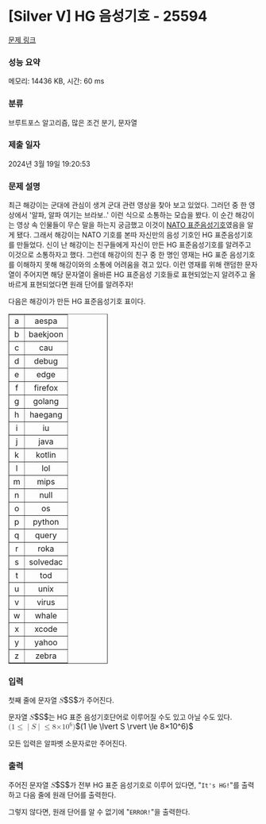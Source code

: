 # [Silver V] HG 음성기호 - 25594 

[문제 링크](https://www.acmicpc.net/problem/25594) 

### 성능 요약

메모리: 14436 KB, 시간: 60 ms

### 분류

브루트포스 알고리즘, 많은 조건 분기, 문자열

### 제출 일자

2024년 3월 19일 19:20:53

### 문제 설명

<p>최근 해강이는 군대에 관심이 생겨 군대 관련 영상을 찾아 보고 있었다. 그러던 중 한 영상에서 '알파, 알파 여기는 브라보..' 이런 식으로 소통하는 모습을 봤다. 이 순간 해강이는 영상 속 인물들이 무슨 말을 하는지 궁금했고 이것이 <a href="https://ko.wikipedia.org/wiki/NATO_%EC%9D%8C%EC%84%B1_%EB%AC%B8%EC%9E%90">NATO 표준음성기호</a>였음을 알게 됐다. 그래서 해강이는 NATO 기호를 본따 자신만의 음성 기호인 HG 표준음성기호를 만들었다. 신이 난 해강이는 친구들에게 자신이 만든 HG 표준음성기호를 알려주고 이것으로 소통하자고 했다. 그런데 해강이의 친구 중 한 명인 영재는 HG 표준 음성기호를 이해하지 못해 해강이와의 소통에 어려움을 겪고 있다. 이런 영재를 위해 랜덤한 문자열이 주어지면 해당 문자열이 올바른 HG 표준음성 기호들로 표현되었는지 알려주고 올바르게 표현되었다면 원래 단어를 알려주자!</p>

<p>다음은 해강이가 만든 HG 표준음성기호 표이다.</p>

<table border="1" cellpadding="1" cellspacing="1" class="table table-bordered" style="width: 200px;">
	<tbody>
		<tr>
			<td style="text-align: center;">a</td>
			<td style="text-align: center;">aespa</td>
		</tr>
		<tr>
			<td style="text-align: center;">b</td>
			<td style="text-align: center;">baekjoon</td>
		</tr>
		<tr>
			<td style="text-align: center;">c</td>
			<td style="text-align: center;">cau</td>
		</tr>
		<tr>
			<td style="text-align: center;">d</td>
			<td style="text-align: center;">debug</td>
		</tr>
		<tr>
			<td style="text-align: center;">e</td>
			<td style="text-align: center;">edge</td>
		</tr>
		<tr>
			<td style="text-align: center;">f</td>
			<td style="text-align: center;">firefox</td>
		</tr>
		<tr>
			<td style="text-align: center;">g</td>
			<td style="text-align: center;">golang</td>
		</tr>
		<tr>
			<td style="text-align: center;">h</td>
			<td style="text-align: center;">haegang</td>
		</tr>
		<tr>
			<td style="text-align: center;">i</td>
			<td style="text-align: center;">iu</td>
		</tr>
		<tr>
			<td style="text-align: center;">j</td>
			<td style="text-align: center;">java</td>
		</tr>
		<tr>
			<td style="text-align: center;">k</td>
			<td style="text-align: center;">kotlin</td>
		</tr>
		<tr>
			<td style="text-align: center;">l</td>
			<td style="text-align: center;">lol</td>
		</tr>
		<tr>
			<td style="text-align: center;">m</td>
			<td style="text-align: center;">mips</td>
		</tr>
		<tr>
			<td style="text-align: center;">n</td>
			<td style="text-align: center;">null</td>
		</tr>
		<tr>
			<td style="text-align: center;">o</td>
			<td style="text-align: center;">os</td>
		</tr>
		<tr>
			<td style="text-align: center;">p</td>
			<td style="text-align: center;">python</td>
		</tr>
		<tr>
			<td style="text-align: center;">q</td>
			<td style="text-align: center;">query</td>
		</tr>
		<tr>
			<td style="text-align: center;">r</td>
			<td style="text-align: center;">roka</td>
		</tr>
		<tr>
			<td style="text-align: center;">s</td>
			<td style="text-align: center;">solvedac</td>
		</tr>
		<tr>
			<td style="text-align: center;">t</td>
			<td style="text-align: center;">tod</td>
		</tr>
		<tr>
			<td style="text-align: center;">u</td>
			<td style="text-align: center;">unix</td>
		</tr>
		<tr>
			<td style="text-align: center;">v</td>
			<td style="text-align: center;">virus</td>
		</tr>
		<tr>
			<td style="text-align: center;">w</td>
			<td style="text-align: center;">whale</td>
		</tr>
		<tr>
			<td style="text-align: center;">x</td>
			<td style="text-align: center;">xcode</td>
		</tr>
		<tr>
			<td style="text-align: center;">y</td>
			<td style="text-align: center;">yahoo</td>
		</tr>
		<tr>
			<td style="text-align: center;">z</td>
			<td style="text-align: center;">zebra</td>
		</tr>
	</tbody>
</table>

### 입력 

 <p>첫째 줄에 문자열 <mjx-container class="MathJax" jax="CHTML" style="font-size: 109%; position: relative;"><mjx-math class="MJX-TEX" aria-hidden="true"><mjx-mi class="mjx-i"><mjx-c class="mjx-c1D446 TEX-I"></mjx-c></mjx-mi></mjx-math><mjx-assistive-mml unselectable="on" display="inline"><math xmlns="http://www.w3.org/1998/Math/MathML"><mi>S</mi></math></mjx-assistive-mml><span aria-hidden="true" class="no-mathjax mjx-copytext">$S$</span></mjx-container>가 주어진다.</p>

<p>문자열 <mjx-container class="MathJax" jax="CHTML" style="font-size: 109%; position: relative;"><mjx-math class="MJX-TEX" aria-hidden="true"><mjx-mi class="mjx-i"><mjx-c class="mjx-c1D446 TEX-I"></mjx-c></mjx-mi></mjx-math><mjx-assistive-mml unselectable="on" display="inline"><math xmlns="http://www.w3.org/1998/Math/MathML"><mi>S</mi></math></mjx-assistive-mml><span aria-hidden="true" class="no-mathjax mjx-copytext">$S$</span></mjx-container>는 HG 표준 음성기호단어로 이루어질 수도 있고 아닐 수도 있다. <mjx-container class="MathJax" jax="CHTML" style="font-size: 109%; position: relative;"><mjx-math class="MJX-TEX" aria-hidden="true"><mjx-mo class="mjx-n"><mjx-c class="mjx-c28"></mjx-c></mjx-mo><mjx-mn class="mjx-n"><mjx-c class="mjx-c31"></mjx-c></mjx-mn><mjx-mo class="mjx-n" space="4"><mjx-c class="mjx-c2264"></mjx-c></mjx-mo><mjx-mo class="mjx-n" space="4"><mjx-c class="mjx-c7C"></mjx-c></mjx-mo><mjx-mi class="mjx-i"><mjx-c class="mjx-c1D446 TEX-I"></mjx-c></mjx-mi><mjx-mo class="mjx-n"><mjx-c class="mjx-c7C"></mjx-c></mjx-mo><mjx-mo class="mjx-n" space="4"><mjx-c class="mjx-c2264"></mjx-c></mjx-mo><mjx-mn class="mjx-n" space="4"><mjx-c class="mjx-c38"></mjx-c></mjx-mn><mjx-mi class="mjx-i"><mjx-c class="mjx-cD7"></mjx-c></mjx-mi><mjx-msup><mjx-mn class="mjx-n"><mjx-c class="mjx-c31"></mjx-c><mjx-c class="mjx-c30"></mjx-c></mjx-mn><mjx-script style="vertical-align: 0.393em;"><mjx-mn class="mjx-n" size="s"><mjx-c class="mjx-c36"></mjx-c></mjx-mn></mjx-script></mjx-msup><mjx-mo class="mjx-n"><mjx-c class="mjx-c29"></mjx-c></mjx-mo></mjx-math><mjx-assistive-mml unselectable="on" display="inline"><math xmlns="http://www.w3.org/1998/Math/MathML"><mo stretchy="false">(</mo><mn>1</mn><mo>≤</mo><mo data-mjx-texclass="OPEN" fence="false" stretchy="false">|</mo><mi>S</mi><mo data-mjx-texclass="CLOSE" fence="false" stretchy="false">|</mo><mo>≤</mo><mn>8</mn><mi>×</mi><msup><mn>10</mn><mn>6</mn></msup><mo stretchy="false">)</mo></math></mjx-assistive-mml><span aria-hidden="true" class="no-mathjax mjx-copytext">$(1 \le \lvert S \rvert \le 8×10^6)$</span> </mjx-container></p>

<p>모든 입력은 알파벳 소문자로만 주어진다. </p>

### 출력 

 <p>주어진 문자열 <mjx-container class="MathJax" jax="CHTML" style="font-size: 109%; position: relative;"><mjx-math class="MJX-TEX" aria-hidden="true"><mjx-mi class="mjx-i"><mjx-c class="mjx-c1D446 TEX-I"></mjx-c></mjx-mi></mjx-math><mjx-assistive-mml unselectable="on" display="inline"><math xmlns="http://www.w3.org/1998/Math/MathML"><mi>S</mi></math></mjx-assistive-mml><span aria-hidden="true" class="no-mathjax mjx-copytext">$S$</span></mjx-container>가 전부 HG 표준 음성기호로 이루어 있다면, "<code>It's HG!</code>"를 출력하고 다음 줄에 원래 단어를 출력한다.</p>

<p>그렇지 않다면, 원래 단어를 알 수 없기에 "<code>ERROR!</code>"을 출력한다.</p>


